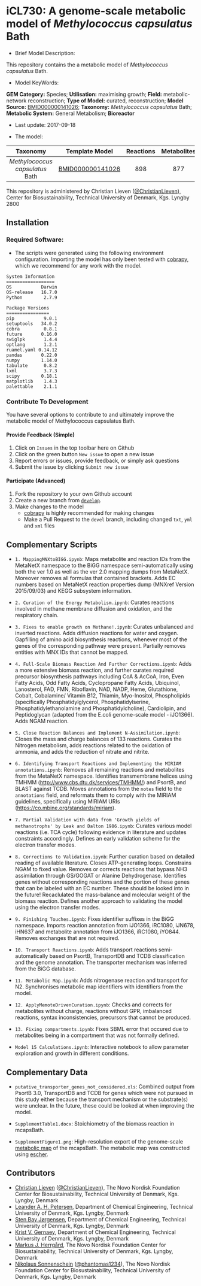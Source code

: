 # iCL730: A genome-scale metabolic model of _Methylococcus capsulatus_ Bath

* Brief Model Description:

This repository contains the a metabolic model of _Methylococcus capsulatus_ Bath.

* Model KeyWords:

**GEM Category:** Species; **Utilisation:** maximising growth; **Field:** metabolic-network reconstruction; **Type of Model:** curated, reconstruction; **Model Source:** [BMID000000141026](https://www.ebi.ac.uk/biomodels-main/BMID000000141026); **Taxonomy:** _Methylococcus capsulatus_ Bath; **Metabolic System:** General Metabolism; **Bioreactor**

* Last update: 2017-09-18

* The model:

|Taxonomy | Template Model | Reactions | Metabolites| Genes |
|:-------:|:--------------:|:---------:|:----------:|:-----:|
|_Methylococcus capsulatus_ Bath|[BMID000000141026](https://www.ebi.ac.uk/biomodels-main/BMID000000141026)|898|877|730|

This repository is administered by Christian Lieven ([@ChristianLieven](https://github.com/ChristianLieven)), Center for Biosustainability, Technical University of Denmark, Kgs. Lyngby 2800

## Installation

### Required Software:

* The scripts were generated using the following environment configuration. Importing the model has only been tested with [cobrapy](https://github.com/opencobra/cobrapy), which we recommend for any work with the model.

```
System Information
==================
OS           Darwin
OS-release   16.7.0
Python        2.7.9

Package Versions
================
pip           9.0.1
setuptools   34.0.2
cobra         0.8.1
future       0.16.0
swiglpk       1.4.4
optlang       1.2.1
ruamel.yaml 0.14.12
pandas       0.22.0
numpy        1.14.0
tabulate      0.8.2
lxml          3.7.3
scipy        0.18.1
matplotlib    1.4.3
palettable    2.1.1
```

### Contribute To Development
You have several options to contribute to and ultimately improve the metabolic model of Methylococcus capsulatus Bath.

#### Provide Feedback (Simple)
1. Click on `Issues` in the top toolbar here on Github
2. Click on the green button `New issue` to open a new issue
3. Report errors or issues, provide feedback, or simply ask questions
4. Submit the issue by clicking `Submit new issue`

#### Participate (Advanced)
1. Fork the repository to your own Github account
2. Create a new branch from [`develop`](https://github.com/ChristianLieven/memote-m-capsulatus/tree/develop).
3. Make changes to the model
    + [cobrapy](https://github.com/opencobra/cobrapy) is highly recommended for making changes
    + Make a Pull Request to the `devel` branch, including changed `txt`, `yml` and `xml` files

## Complementary Scripts

* `1. MappingMNXtoBIGG.ipynb`: Maps metabolite and reaction IDs from the MetaNetX namespace to the BiGG namespace semi-automatically using both the ver 1.0 as well as the ver 2.0 mapping dumps from MetaNetX. Moreover removes all formulas that contained brackets. Adds EC numbers based on MetaNetX reaction properties dump (MNXref Version 2015/09/03) and KEGG subsystem information.

* `2. Curation of the Energy Metabolism.ipynb`: Curates reactions involved in methane membrane diffusion and oxidation, and the respiratory chain.

* `3. Fixes to enable growth on Methane!.ipynb`: Curates unbalanced and inverted reactions. Adds diffusion reactions for water and oxygen. Gapfilling of amino acid biosynthesis reactions, whenever most of the genes of the corresponding pathway were present. Partially removes entities with MNX IDs that cannot be mapped.

* `4. Full-Scale Biomass Reaction And Further Corrections.ipynb`: Adds a more extensive biomass reaction, and further curates required precursor biosynthesis pathways including CoA & AcCoA, Iron, Even Fatty Acids, Odd Fatty Acids, Cyclopropane Fatty Acids, Ubiquinol, Lanosterol, FAD, FMN, Riboflavin, NAD, NADP, Heme, Glutathione, Cobalt, Cobalamine/ Vitamin B12, Thiamin, Myo-Inositol, Phospholipids (specifically Phosphatidylglycerol, Phosphatidylserine, Phosphatidylethanolamine and Phosphatidylcholine), Cardiolipin, and Peptidoglycan (adapted from the E.coli genome-scale model - iJO1366). Adds NGAM reaction.

* `5. Close Reaction Balances and Implement N-Assimilation.ipynb`: Closes the mass and charge balances of 133 reactions. Curates the Nitrogen metabolism, adds reactions related to the oxidation of ammonia, and adds the reduction of nitrate and nitrite.

* `6. Identifying Transport Reactions and Implementing the MIRIAM annotations.ipynb`: Removes all remaining reactions and metabolites from the MetaNetX namespace. Identifies transmembrane helices using TMHMM (http://www.cbs.dtu.dk/services/TMHMM/) and PsortB, and BLAST against TCDB. Moves annotations from the `notes` field to the `annotations` field, and reformats them to comply with the MIRIAM guidelines, specifically using MIRIAM URIs (https://co.mbine.org/standards/miriam).

* `7. Partial Validation with data from 'Growth yields of methanotrophs' by Leak and Dalton 1986.ipynb`: Curates various model reactions (i.e. TCA cycle) following evidence in literature and updates constraints accordingly. Defines an early validation scheme for the electron transfer modes.

* `8. Corrections to Validation.ipynb`: Further curation based on detailed reading of available literature. Closes ATP-generating loops. Constrains NGAM to fixed value. Removes or corrects reactions that bypass NH3 assimilation through GS/GOGAT or Alanine Dehydrogenase. Identifies genes without corresponding reactions and the portion of these genes that can be labeled with an EC number. These should be looked into in the future! Recaclulated the mass-balance and molecular weight of the biomass reaction. Defines another approach to validating the model using the electron transfer modes.

* `9. Finishing Touches.ipynb`: Fixes identifier suffixes in the BiGG namespace. Imports reaction annotation from iJO1366, iRC1080, iJN678, iHN637 and metabolite annotation from iJO1366, iRC1080, iYO844. Removes exchanges that are not required.

* `10. Transport Reactions.ipynb`: Adds transport reactions semi-automatically based on PsortB, TransportDB and TCDB classification and the genome annotation. The transporter mechanism was inferred from the BiGG database.

* `11. Metabolic Map.ipynb`: Adds nitrogenase reaction and transport for N2. Synchronises metabolic map identifiers with identifiers from the model.

* `12. ApplyMemoteDrivenCuration.ipynb`: Checks and corrects for metabolites without charge, reactions without GPR, imbalanced reactions, syntax inconsistencies, precursors that cannot be produced.

* `13. Fixing compartments.ipynb`: Fixes SBML error that occured due to metabolites being in a compartment that was not formally defined.

* `Model 15 Calculations.ipynb`: Interactive notebook to allow parameter exploration and growth in different conditions.

## Complementary Data

* `putative_transporter_genes_not_considered.xls`: Combined output from PsortB 3.0, TransportDB and TCDB for genes which were not pursued in this study either because the transport mechanism or the substrate(s) were unclear. In the future, these could be looked at when improving the model.

* `SupplementTable1.docx`: Stoichiometry of the biomass reaction in mcapsBath.

* `SupplementFigure1.png`: High-resolution export of the genome-scale [metabolic map](https://github.com/ChristianLieven/memote-m-capsulatus/blob/master/MetabolicMap/MethylococcusCapsulatusMetabolismMap.json) of the mcapsBath. The metabolic map was constructed using [escher](https://escher.github.io/).

## Contributors

* [Christian Lieven](http://www.dtu.dk/english/service/phonebook/person?id=103199&tab=2&qt=dtupublicationquery) ([@ChristianLieven](https://github.com/ChristianLieven)), The Novo Nordisk Foundation Center for Biosustainability, Technical University of Denmark, Kgs. Lyngby, Denmark
* [Leander A. H. Petersen](http://www.dtu.dk/english/service/phonebook/person?id=51987&tab=2&qt=dtupublicationquery), Department of Chemical Engineering, Technical University of Denmark, Kgs. Lyngby, Denmark
* [Sten Bay Jørgensen](), Department of Chemical Engineering, Technical University of Denmark, Kgs. Lyngby, Denmark
* [Krist V. Gernaey](http://www.dtu.dk/english/service/phonebook/person?id=10316&cpid=8787&tab=1), Department of Chemical Engineering, Technical University of Denmark, Kgs. Lyngby, Denmark
* [Markus J. Herrgård](http://www.dtu.dk/english/service/phonebook/person?id=72922&tab=1), The Novo Nordisk Foundation Center for Biosustainability, Technical University of Denmark, Kgs. Lyngby, Denmark
* [Nikolaus Sonnenschein](http://www.biosustain.dtu.dk/english/service/phonebook/person?id=87972&tab=1) ([@phantomas1234](https://github.com/phantomas1234)), The Novo Nordisk Foundation Center for Biosustainability, Technical University of Denmark, Kgs. Lyngby, Denmark